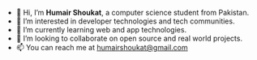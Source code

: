 - 👋 Hi, I’m **Humair Shoukat**, a computer science student from Pakistan.
- 👀 I’m interested in developer technologies and tech communities.
- 🌱 I’m currently learning web and app technologies.
- 💞️ I’m looking to collaborate on open source and real world projects.
- 📫 You can reach me at humairshoukat@gmail.com

<!---
humairshoukat/humairshoukat is a ✨ special ✨ repository because its `README.md` (this file) appears on your GitHub profile.
You can click the Preview link to take a look at your changes.
--->
